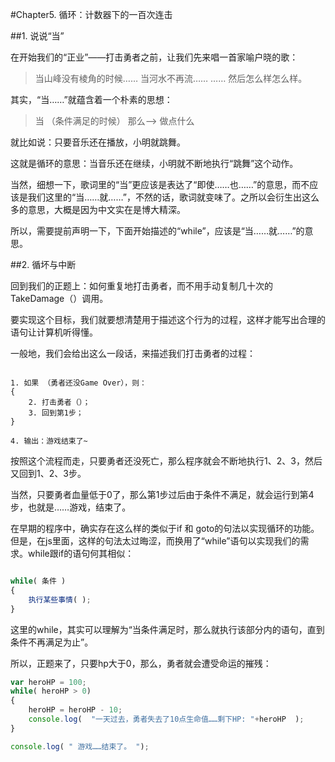 #Chapter5. 循环：计数器下的一百次连击

##1. 说说“当”

在开始我们的“正业”——打击勇者之前，让我们先来唱一首家喻户晓的歌：

>当山峰没有棱角的时候……
当河水不再流……
……
然后怎么样怎么样。

其实，“当……”就蕴含着一个朴素的思想：

> 当 （条件满足的时候）
那么--> 做点什么

就比如说：只要音乐还在播放，小明就跳舞。

这就是循环的意思：当音乐还在继续，小明就不断地执行“跳舞”这个动作。

当然，细想一下，歌词里的“当”更应该是表达了“即使……也……”的意思，而不应该是我们这里的“当……就……”，不然的话，歌词就变味了。之所以会衍生出这么多的意思，大概是因为中文实在是博大精深。

所以，需要提前声明一下，下面开始描述的“while”，应该是“当……就……”的意思。

##2. 循坏与中断

回到我们的正题上：如何重复地打击勇者，而不用手动复制几十次的TakeDamage（）调用。

要实现这个目标，我们就要想清楚用于描述这个行为的过程，这样才能写出合理的语句让计算机听得懂。

一般地，我们会给出这么一段话，来描述我们打击勇者的过程：

```

1. 如果 （勇者还没Game Over），则：
{
	2. 打击勇者（）；
	3. 回到第1步；
}

4. 输出：游戏结束了~

```
按照这个流程而走，只要勇者还没死亡，那么程序就会不断地执行1、2、3，然后又回到1、2、3步。

当然，只要勇者血量低于0了，那么第1步过后由于条件不满足，就会运行到第4步，也就是……游戏，结束了。

在早期的程序中，确实存在这么样的类似于if 和 goto的句法以实现循环的功能。但是，在js里面，这样的句法太过晦涩，而换用了“while”语句以实现我们的需求。while跟if的语句何其相似：

```js

while( 条件 )
{
	执行某些事情( );
}

```

这里的while，其实可以理解为“当条件满足时，那么就执行该部分内的语句，直到条件不再满足为止”。

所以，正题来了，只要hp大于0，那么，勇者就会遭受命运的摧残：

```js
var heroHP = 100;
while( heroHP > 0)
{
	heroHP = heroHP - 10;
	console.log(  "一天过去，勇者失去了10点生命值……剩下HP: "+heroHP  );
}

console.log( " 游戏……结束了。 ");

```